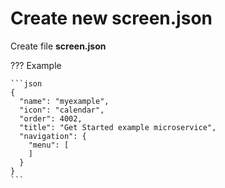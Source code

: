 # Create new  **screen.json**

Create file  **screen.json**

??? Example

    ```json 
    {
      "name": "myexample",
      "icon": "calendar",
      "order": 4002,
      "title": "Get Started example microservice",
      "navigation": {
        "menu": [
        ]
      }
    }
    ```